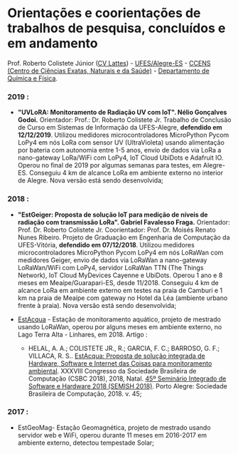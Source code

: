 # Orientações e coorientações de trabalhos de pesquisa, concluídos e em andamento

Prof. Roberto Colistete Júnior ([CV Lattes](http://lattes.cnpq.br/6503578618806955)) - [UFES/Alegre-ES](https://alegre.ufes.br/) - [CCENS (Centro de Ciências Exatas, Naturais e da Saúde)](https://alegre.ufes.br/ccens/direcao) - [Departamento de Química e Física](https://alegre.ufes.br/ccens/departamento-de-quimica-e-fisica).

### 2019 :

- **"UVLoRA: Monitoramento de Radiação UV com IoT". Nélio Gonçalves Godoi.** Orientador: Prof.: Dr. Roberto Colistete Jr. Trabalho de Conclusão de Curso em Sistemas de Informação da UFES-Alegre, **defendido em 12/12/2019**. Utilizou medidores microcontroladores MicroPython Pycom LoPy4 em nós LoRa com sensor UV (UltraVioleta) usando alimentação por bateria com autonomia entre 1-5 anos, envio de dados via LoRa a nano-gateway LoRa/WiFi com LoPy4, IoT Cloud UbiDots e Adafruit IO. Operou no final de 2019 por algumas semanas para testes, em Alegre-ES. Conseguiu 4 km de alcance LoRa em ambiente externo no interior de Alegre. Nova versão está sendo desenvolvida;

### 2018 :

- **"EstGeiger: Proposta de solução IoT para medição de níveis de radiação com transmissão LoRa". Gabriel Favalesso Fraga.** Orientador: Prof. Dr. Roberto Colistete Jr. Coorientador: Prof. Dr. Moisés Renato Nunes Ribeiro. Projeto de Graduação em Engenharia de Computação da UFES-Vitória, **defendido em 07/12/2018**. Utilizou medidores microcontroladores MicroPython Pycom LoPy4 em nós LoRaWan com medidores Geiger, envio de dados via LoRaWan a nano-gateway LoRaWan/WiFi com LoPy4, servidor LoRaWan TTN (The Things Network), IoT Cloud MyDevices Cayenne e UbiDots. Operou 1 ano e 8 meses em Meaípe/Guarapari-ES, desde 11/2018. Conseguiu 4 km de alcance LoRa em ambiente externo em testes na praia de Camburi e 1 km na praia de Meaípe com gateway no Hotel da Léa (ambiente urbano frente à praia). Nova versão está sendo desenvolvida;

- [EstAcqua](https://informatica.ufes.br/pt-br/pos-graduacao/PPGI/detalhes-da-tese?id=12702) - Estação de monitoramento aquático, projeto de mestrado usando LoRaWan, operou por alguns meses em ambiente externo, no Lago Terra Alta - Linhares, em 2018. Artigo :
  * HELAL, A. A.; COLISTETE JR., R.; GARCIA, F. C.; BARROSO, G. F.; VILLACA, R. S.. [EstAcqua: Proposta de solução integrada de Hardware, Software e Internet das Coisas para monitoramento ambiental](https://sol.sbc.org.br/index.php/semish/article/view/3432). XXXVIII Congresso da Sociedade Brasileira de Computação (CSBC 2018), 2018, Natal. [45º Seminário Integrado de Software e Hardware 2018 (SEMISH 2018)](https://sol.sbc.org.br/index.php/semish/issue/view/212). Porto Alegre: Sociedade Brasileira de Computação, 2018. v. 45;

### 2017 :

- EstGeoMag- Estação Geomagnética, projeto de mestrado usando servidor web e WiFi, operou durante 11 meses em 2016-2017 em ambiente externo, detectou tempestade Solar;




